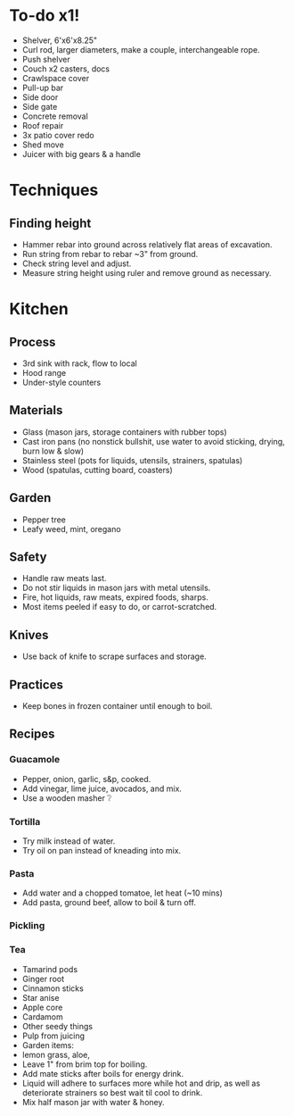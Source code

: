 
# To-do x1!
- Shelver, 6'x6'x8.25"
- Curl rod, larger diameters, make a couple, interchangeable rope.
- Push shelver
- Couch x2 casters, docs
- Crawlspace cover
- Pull-up bar
- Side door
- Side gate
- Concrete removal
- Roof repair
- 3x patio cover redo
- Shed move
- Juicer with big gears & a handle

# Techniques
## Finding height
- Hammer rebar into ground across relatively flat areas of excavation.
- Run string from rebar to rebar ~3" from ground.
- Check string level and adjust.
- Measure string height using ruler and remove ground as necessary.

# Kitchen

## Process
- 3rd sink with rack, flow to local
- Hood range
- Under-style counters

## Materials
- Glass (mason jars, storage containers with rubber tops)
- Cast iron pans (no nonstick bullshit, use water to avoid sticking, drying, burn low & slow)
- Stainless steel (pots for liquids, utensils, strainers, spatulas)
- Wood (spatulas, cutting board, coasters)

## Garden
- Pepper tree
- Leafy weed, mint, oregano

## Safety
- Handle raw meats last.
- Do not stir liquids in mason jars with metal utensils.
- Fire, hot liquids, raw meats, expired foods, sharps.
- Most items peeled if easy to do, or carrot-scratched.

## Knives
- Use back of knife to scrape surfaces and storage.

## Practices
- Keep bones in frozen container until enough to boil.

## Recipes

### Guacamole
- Pepper, onion, garlic, s&p, cooked.
- Add vinegar, lime juice, avocados, and mix.
- Use a wooden masher ❔

### Tortilla
- Try milk instead of water.
- Try oil on pan instead of kneading into mix.

### Pasta
- Add water and a chopped tomatoe, let heat (~10 mins)
- Add pasta, ground beef, allow to boil & turn off.

### Pickling

### Tea
- Tamarind pods
- Ginger root
- Cinnamon sticks
- Star anise
- Apple core
- Cardamom
- Other seedy things
- Pulp from juicing
- Garden items: 
- lemon grass, aloe,
- Leave 1" from brim top for boiling.
- Add mate sticks after boils for energy drink.
- Liquid will adhere to surfaces more while hot and drip, as well as deteriorate strainers so best wait til cool to drink.
- Mix half mason jar with water & honey.

